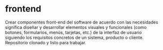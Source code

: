 # frontend
Crear componentes front-end del software de acuerdo con las necesidades significa diseñar y desarrollar elementos visuales y funcionales (como botones, formularios, menús, tarjetas, etc.) de la interfaz de usuario siguiendo los requisitos concretos de un sistema, producto o cliente.
Repositorio clonado y listo para trabajar.